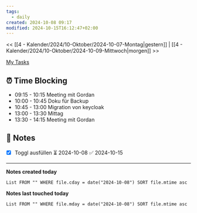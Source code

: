 ```yaml
---
tags:
  - daily
created: 2024-10-08 09:17
modified: 2024-10-15T16:12:47+02:00
---
```

<< [[4 - Kalender/2024/10-Oktober/2024-10-07-Montag|gestern]] | [[4 - Kalender/2024/10-Oktober/2024-10-09-Mittwoch|morgen]] >>

 [My Tasks](https://calendar.google.com/calendar/u/0/r/tasks)
## ⏰ Time Blocking
- 09:15 - 10:15 Meeting mit Gordan
- 10:00 - 10:45 Doku für Backup
- 10:45 - 13:00 Migration von keycloak
- 13:00 - 13:30 Mittag
- 13:30 - 14:15 Meeting mit Gordan

## 📝 Notes
- [x] Toggl ausfüllen ⏳ 2024-10-08 ✅ 2024-10-15


---

**Notes created today**
```dataview
List FROM "" WHERE file.cday = date("2024-10-08") SORT file.mtime asc
```

 **Notes last touched today**
 
```dataview
List FROM "" WHERE file.mday = date("2024-10-08") SORT file.mtime asc
```